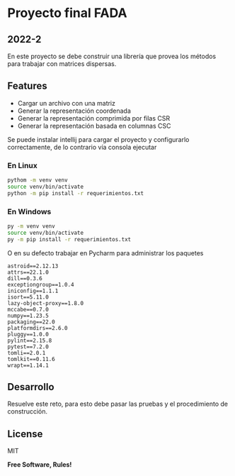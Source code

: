 # Proyecto final FADA
## 2022-2


En este proyecto se debe construir una librería que provea los métodos para trabajar con matrices dispersas.

## Features

- Cargar un archivo con una matriz
- Generar la representación coordenada
- Generar la representación comprimida por filas CSR
- Generar la representación basada en columnas CSC

Se puede instalar intellij para cargar el proyecto y configurarlo correctamente, de lo contrario vía consola ejecutar

### En Linux
```sh
pythom -m venv venv
source venv/bin/activate
python -m pip install -r requerimientos.txt
```
### En Windows
```sh
py -m venv venv
source venv/bin/activate
py -m pip install -r requerimientos.txt
```

O en su defecto trabajar en Pycharm para administrar los paquetes

```text
astroid==2.12.13
attrs==22.1.0
dill==0.3.6
exceptiongroup==1.0.4
iniconfig==1.1.1
isort==5.11.0
lazy-object-proxy==1.8.0
mccabe==0.7.0
numpy==1.23.5
packaging==22.0
platformdirs==2.6.0
pluggy==1.0.0
pylint==2.15.8
pytest==7.2.0
tomli==2.0.1
tomlkit==0.11.6
wrapt==1.14.1
```
## Desarrollo
Resuelve este reto, para esto debe pasar las pruebas y el procedimiento de construcción.

## License

MIT

**Free Software, Rules!**